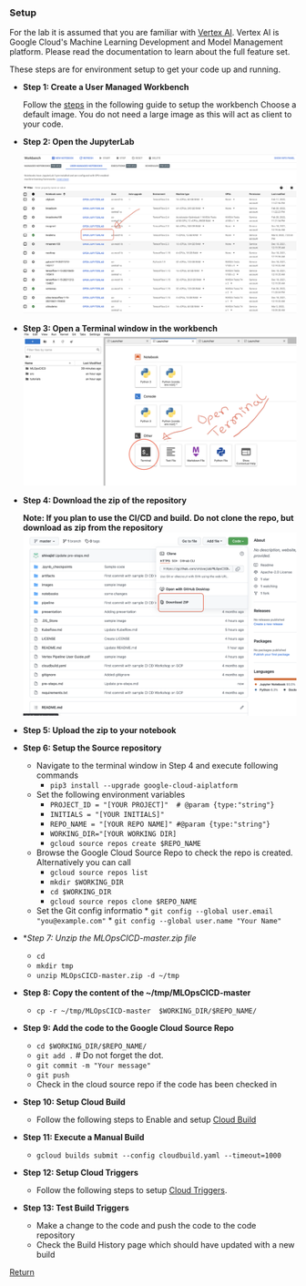 ### Setup

For the lab it is assumed that you are familiar with [Vertex AI](https://cloud.google.com/vertex-ai). Vertex AI is Google Cloud's Machine Learning Development and Model Management platform. Please read the documentation to learn about the full feature set. 

These steps are for environment setup to get your code up and running.

* **Step 1: Create a User Managed Workbench**

  Follow the [steps](https://cloud.google.com/vertex-ai/docs/workbench/user-managed/create-user-managed-notebooks-instance?hl=en) in the following guide to setup the workbench
  Choose a default image. You do not need a large image as this will act as client to your code.
  
* **Step 2: Open the JupyterLab**

   ![jupyter lab](images/jupyterlab.png)

* **Step 3: Open a Terminal window in the workbench**
![terminal](images/terminal.png)

* **Step 4: Download the zip of the repository**
  
    **Note: If you plan to use the CI/CD and build. Do not clone the repo, but download as zip from the repository**
    ![download](images/Download.png)
    

* **Step 5: Upload the zip to your notebook**
* **Step 6: Setup the Source repository**
    * Navigate to the terminal window in Step 4 and execute following commands
      * `pip3 install --upgrade google-cloud-aiplatform`
    * Set the following environment variables
      * `PROJECT_ID = "[YOUR PROJECT]"  # @param {type:"string"}`
      * `INITIALS = "[YOUR INITIALS]"`
      * `REPO_NAME = "[YOUR REPO NAME]" #@param {type:"string"}`
      * `WORKING_DIR="[YOUR WORKING DIR]`
      * `gcloud source repos create $REPO_NAME`
    * Browse the Google Cloud Source Repo to check the repo is created. Alternatively you can call
      * `gcloud source repos list`
      * `mkdir $WORKING_DIR`
      * `cd $WORKING_DIR`
      * `gcloud source repos clone $REPO_NAME`
    *  Set the Git config informatio
      * `git config --global user.email "you@example.com"`
      * `git config --global user.name "Your Name"`
    
*  **Step 7: Unzip the MLOpsCICD-master.zip file*
    *  `cd ` 
    *  `mkdir tmp`
    *  `unzip MLOpsCICD-master.zip -d ~/tmp`
*  **Step 8: Copy the content of the ~/tmp/MLOpsCICD-master**
    *   `cp -r ~/tmp/MLOpsCICD-master  $WORKING_DIR/$REPO_NAME/`
 
* **Step 9: Add the code to the Google Cloud Source Repo**
  *  `cd $WORKING_DIR/$REPO_NAME/`
  *  `git add .` # Do not forget the dot.
  *  `git commit -m "Your message" `
  *  `git push`
  *  Check in the cloud source repo if the code has been checked in

* **Step 10: Setup Cloud Build**
  *  Follow the following steps to Enable and setup [Cloud Build](https://cloud.google.com/build/docs/build-push-docker-image)

* **Step 11: Execute a Manual Build**
  *  `gcloud builds submit --config cloudbuild.yaml --timeout=1000`

* **Step 12: Setup Cloud Triggers**
  *  Follow the following steps to setup [Cloud Triggers](https://cloud.google.com/build/docs/automating-builds/create-manage-triggers).  


* **Step 13: Test Build Triggers**
  * Make a change to the code and push the code to the code repository
  * Check the Build History page which should have updated with a new build
  
[Return](README.md)

